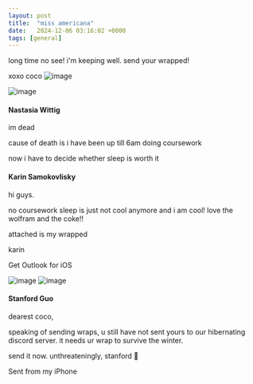 ```yaml
---
layout: post
title:  "miss americana"
date:   2024-12-06 03:16:02 +0000
tags: [general]
---
```

long time no see! i'm keeping well. send your wrapped!

xoxo
coco
![image](https://github.com/user-attachments/assets/a06e9887-142a-42a7-bf17-5e6e0314c065)

![image](https://github.com/user-attachments/assets/d18aa1d0-dfd0-40fe-a313-8a982ca4f921)


#### Nastasia Wittig
im dead

cause of death is i have been up till 6am doing coursework

now i have to decide whether sleep is worth it

#### Karin Samokovlisky
hi guys.

no coursework sleep is just not cool anymore and i am cool! love the wolfram and the coke!! 

attached is my wrapped  

karin

Get Outlook for iOS

![image](https://github.com/user-attachments/assets/1cdff026-86fe-4173-aa42-8442a16bfec0")
![image]("https://github.com/user-attachments/assets/04602ae0-47f2-4e5a-ad21-2028b8e0c778")


#### Stanford Guo
dearest coco,

speaking of sending wraps, u still have not sent yours to our hibernating discord server. it needs ur wrap to survive the winter.

send it now.
unthreateningly,
stanford 💜

Sent from my iPhone
